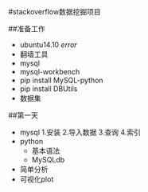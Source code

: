 #stackoverflow数据挖掘项目

##准备工作
- ubuntu14.10 *error*
- 翻墙工具
- mysql
- mysql-workbench
- pip install MySQL-python
- pip install DBUtils
- 数据集

##第一天
- mysql
	1.安装
	2.导入数据
	3.查询
	4.索引
- python
	- 基本语法
	- MySQLdb
- 简单分析
- 可视化plot
